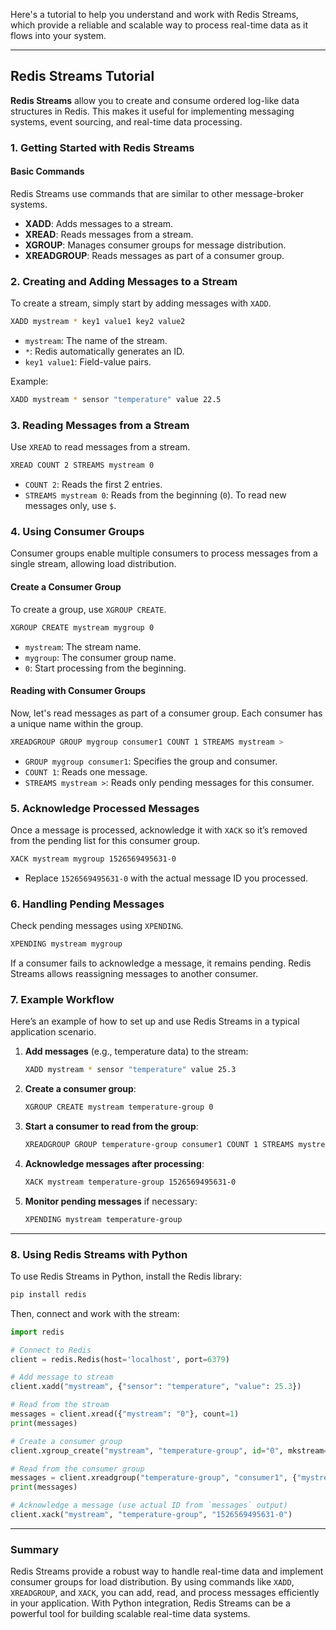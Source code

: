 Here's a tutorial to help you understand and work with Redis Streams, which provide a reliable and scalable way to process real-time data as it flows into your system.

---

## Redis Streams Tutorial

**Redis Streams** allow you to create and consume ordered log-like data structures in Redis. This makes it useful for implementing messaging systems, event sourcing, and real-time data processing.

### 1. **Getting Started with Redis Streams**

#### Basic Commands
Redis Streams use commands that are similar to other message-broker systems.

- **XADD**: Adds messages to a stream.
- **XREAD**: Reads messages from a stream.
- **XGROUP**: Manages consumer groups for message distribution.
- **XREADGROUP**: Reads messages as part of a consumer group.

### 2. **Creating and Adding Messages to a Stream**

To create a stream, simply start by adding messages with `XADD`.

```bash
XADD mystream * key1 value1 key2 value2
```

- `mystream`: The name of the stream.
- `*`: Redis automatically generates an ID.
- `key1 value1`: Field-value pairs.

Example:

```bash
XADD mystream * sensor "temperature" value 22.5
```

### 3. **Reading Messages from a Stream**

Use `XREAD` to read messages from a stream.

```bash
XREAD COUNT 2 STREAMS mystream 0
```

- `COUNT 2`: Reads the first 2 entries.
- `STREAMS mystream 0`: Reads from the beginning (`0`). To read new messages only, use `$`.

### 4. **Using Consumer Groups**

Consumer groups enable multiple consumers to process messages from a single stream, allowing load distribution.

#### Create a Consumer Group
To create a group, use `XGROUP CREATE`.

```bash
XGROUP CREATE mystream mygroup 0
```

- `mystream`: The stream name.
- `mygroup`: The consumer group name.
- `0`: Start processing from the beginning.

#### Reading with Consumer Groups

Now, let's read messages as part of a consumer group. Each consumer has a unique name within the group.

```bash
XREADGROUP GROUP mygroup consumer1 COUNT 1 STREAMS mystream >
```

- `GROUP mygroup consumer1`: Specifies the group and consumer.
- `COUNT 1`: Reads one message.
- `STREAMS mystream >`: Reads only pending messages for this consumer.

### 5. **Acknowledge Processed Messages**

Once a message is processed, acknowledge it with `XACK` so it’s removed from the pending list for this consumer group.

```bash
XACK mystream mygroup 1526569495631-0
```

- Replace `1526569495631-0` with the actual message ID you processed.

### 6. **Handling Pending Messages**

Check pending messages using `XPENDING`.

```bash
XPENDING mystream mygroup
```

If a consumer fails to acknowledge a message, it remains pending. Redis Streams allows reassigning messages to another consumer.

### 7. **Example Workflow**

Here’s an example of how to set up and use Redis Streams in a typical application scenario.

1. **Add messages** (e.g., temperature data) to the stream:
   ```bash
   XADD mystream * sensor "temperature" value 25.3
   ```

2. **Create a consumer group**:
   ```bash
   XGROUP CREATE mystream temperature-group 0
   ```

3. **Start a consumer to read from the group**:
   ```bash
   XREADGROUP GROUP temperature-group consumer1 COUNT 1 STREAMS mystream >
   ```

4. **Acknowledge messages after processing**:
   ```bash
   XACK mystream temperature-group 1526569495631-0
   ```

5. **Monitor pending messages** if necessary:
   ```bash
   XPENDING mystream temperature-group
   ```

---

### 8. **Using Redis Streams with Python**

To use Redis Streams in Python, install the Redis library:

```bash
pip install redis
```

Then, connect and work with the stream:

```python
import redis

# Connect to Redis
client = redis.Redis(host='localhost', port=6379)

# Add message to stream
client.xadd("mystream", {"sensor": "temperature", "value": 25.3})

# Read from the stream
messages = client.xread({"mystream": "0"}, count=1)
print(messages)

# Create a consumer group
client.xgroup_create("mystream", "temperature-group", id="0", mkstream=True)

# Read from the consumer group
messages = client.xreadgroup("temperature-group", "consumer1", {"mystream": ">"}, count=1)
print(messages)

# Acknowledge a message (use actual ID from `messages` output)
client.xack("mystream", "temperature-group", "1526569495631-0")
```

---

### Summary

Redis Streams provide a robust way to handle real-time data and implement consumer groups for load distribution. By using commands like `XADD`, `XREADGROUP`, and `XACK`, you can add, read, and process messages efficiently in your application. With Python integration, Redis Streams can be a powerful tool for building scalable real-time data systems.